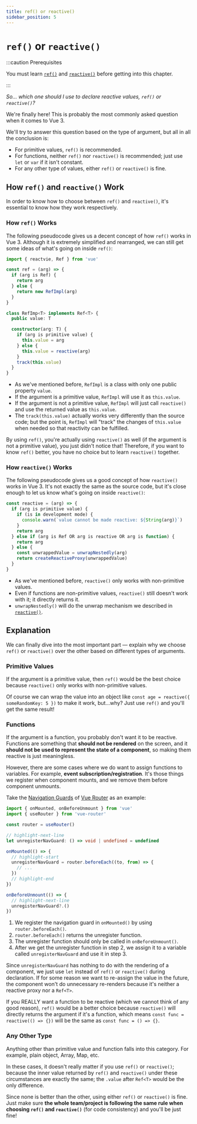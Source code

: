 ```yaml
---
title: ref() or reactive()
sidebar_position: 5
---
```


# `ref()` or `reactive()`

:::caution Prerequisites

You must learn [`ref()`](./ref-and-ref#what-is-ref) and [`reactive()`](./reactive#what-is-reactive) before getting into this chapter.

:::

*So... which one should I use to declare reactive values, `ref()` or `reactive()`?*

We're finally here! This is probably the most commonly asked question when it comes to Vue 3.

We'll try to answer this question based on the type of argument, but all in all the conclusion is:

- For primitive values, `ref()` is recommended.
- For functions, neither `ref()` nor `reactive()` is recommended; just use `let` or `var` if it isn't constant.
- For any other type of values, either `ref()` or `reactive()` is fine.

## How `ref()` and `reactive()` Work

In order to know how to choose between `ref()` and `reactive()`, it's essential to know how they work respectively.

### How `ref()` Works

The following pseudocode gives us a decent concept of how `ref()` works in Vue 3. Although it is extremely simplified and rearranged, we can still get some ideas of what's going on inside `ref()`:

```ts showLineNumbers
import { reactvie, Ref } from 'vue'

const ref = (arg) => {
  if (arg is Ref) {
    return arg
  } else {
    return new RefImpl(arg)
  }
}

class RefImp<T> implements Ref<T> {
  public value: T

  constructor(arg: T) {
    if (arg is primitive value) {
      this.value = arg
    } else {
      this.value = reactive(arg)
    }
    track(this.value)
  }
}
```

- As we've mentioned before, `RefImpl` is a class with only one public property `value`.
- If the argument is a primitive value, `RefImpl` will use it as `this.value`.
- If the argument is not a primitive value, `RefImpl` will just call `reactive()` and use the returned value as `this.value`.
- The `track(this.value)` actually works very differently than the source code; but the point is, `RefImpl` will "track" the changes of `this.value` when needed so that reactivity can be fulfilled.

By using `ref()`, you're actually using `reactive()` as well (if the argument is not a primitive value), you just didn't notice that! Therefore, if you want to know `ref()` better, you have no choice but to learn `reactive()` together.

### How `reactive()` Works

The following pseudocode gives us a good concept of how `reactive()` works in Vue 3. It's not exactly the same as the source code, but it's close enough to let us know what's going on inside `reactive()`:

```ts showLineNumbers
const reactive = (arg) => {
  if (arg is primitive value) {
    if (is in development mode) {
      console.warn(`value cannot be made reactive: ${String(arg)}`)
    }
    return arg
  } else if (arg is Ref OR arg is reactive OR arg is function) {
    return arg
  } else {
    const unwrappedValue = unwrapNestedly(arg)
    return createReactiveProxy(unwrappedValue)
  }
}
```

- As we've mentioned before, `reactive()` only works with non-primitive values.
- Even if functions are non-primitive values, `reactive()` still doesn't work with it; it directly returns it.
- `unwrapNestedly()` will do the unwrap mechanism we described in [`reactive()`](./reactive#what-is-unwrapnestedreft).

## Explanation

We can finally dive into the most important part — explain why we choose `ref()` or `reactive()` over the other based on different types of arguments.

### Primitive Values

If the argument is a primitive value, then `ref()` would be the best choice because `reactive()` only works with non-primitive values.

Of course we can wrap the value into an object like `const age = reactive({ someRandomKey: 5 })` to make it work, but...why? Just use `ref()` and you'll get the same result!

### Functions

If the argument is a function, you probably don't want it to be reactive. Functions are something that **should not be rendered** on the screen, and it **should not be used to represent the state of a component**, so making them reactive is just meaningless.

However, there are some cases where we do want to assign functions to variables. For example, **event subscription/registration**. It's those things we register when component mounts, and we remove them before component unmounts.

Take the [Navigation Guards](https://router.vuejs.org/guide/advanced/navigation-guards.html#global-before-guards) of [Vue Router](https://router.vuejs.org/) as an example:

```ts showLineNumbers
import { onMounted, onBeforeUnmount } from 'vue'
import { useRouter } from 'vue-router'

const router = useRouter()

// highlight-next-line
let unregisterNavGuard: () => void | undefined = undefined

onMounted(() => {
  // highlight-start
  unregisterNavGuard = router.beforeEach((to, from) => {
    // ...
  })
  // highlight-end
})

onBeforeUnmount(() => {
  // highlight-next-line
  unregisterNavGuard?.()
})
```

1. We register the navigation guard in `onMounted()` by using `router.beforeEach()`.
2. `router.beforeEach()` returns the unregister function.
3. The unregister function should only be called in `onBeforeUnmount()`.
4. After we get the unregister function in step 2, we assign it to a variable called `unregisterNavGuard` and use it in step 3.

Since `unregisterNavGuard` has nothing to do with the rendering of a component, we just use `let` instead of `ref()` or `reactive()` during declaration. If for some reason we want to re-assign the value in the future, the component won't do unnecessary re-renders because it's neither a reactive proxy nor a `Ref<T>`.

If you REALLY want a function to be reactive (which we cannot think of any good reason), `ref()` would be a better choice because `reactive()` will directly returns the argument if it's a function, which means `const func = reactive(() => {})` will be the same as `const func = () => {}`.

### Any Other Type

Anything other than primitive value and function falls into this category. For example, plain object, Array, Map, etc.

In these cases, it doesn't really matter if you use `ref()` or `reactive()`; because the inner value returned by `ref()` and `reactive()` under these circumstances are exactly the same; the `.value` after `Ref<T>` would be the only difference.

Since none is better than the other, using either `ref()` or `reactive()` is fine. Just make sure **the whole team/project is following the same rule when choosing `ref()` and `reactive()`** (for code consistency) and you'll be just fine!